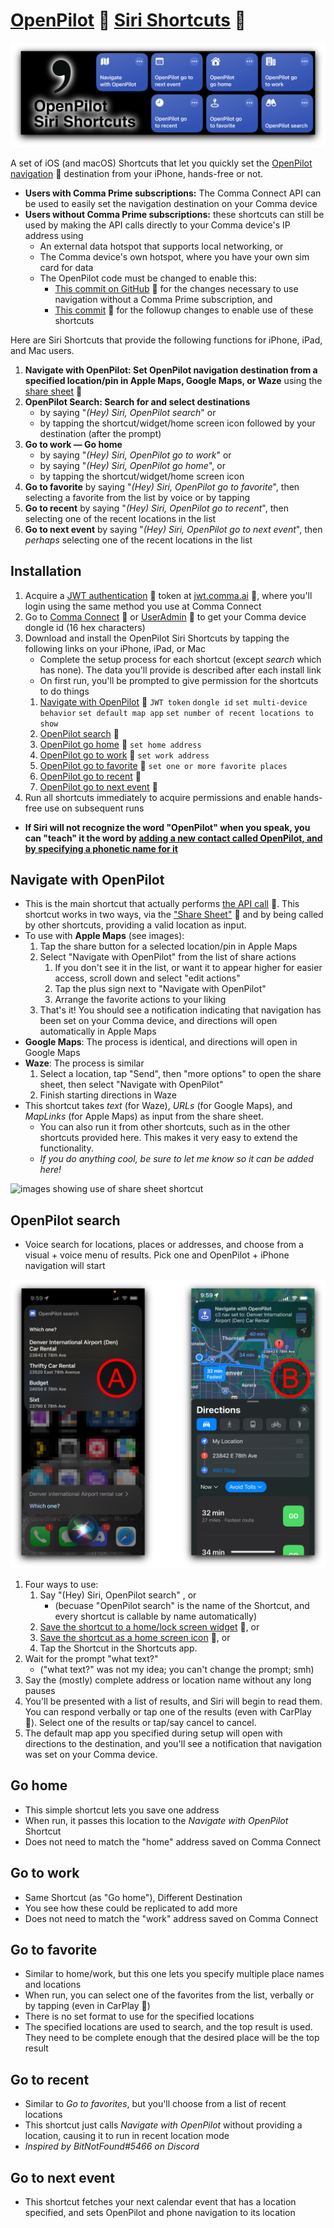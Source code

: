 # [OpenPilot](https://www.comma.ai) 🔗 [Siri Shortcuts](https://support.apple.com/en-gb/guide/shortcuts/welcome/ios) 🔗

![banner](img/banner.png)

A set of iOS (and macOS) Shortcuts that let you quickly set the [OpenPilot navigation](https://blog.comma.ai/094release/#navigate-on-openpilot) 🔗 destination from your iPhone, hands-free or not.

* **Users with Comma Prime subscriptions:** The Comma Connect API can be used to easily set the navigation destination on your Comma device
* **Users without Comma Prime subscriptions:** these shortcuts can still be used by making the API calls directly to your Comma device's IP address using
  * An external data hotspot that supports local networking, or 
  * The Comma device's own hotspot, where you have your own sim card for data
  * The OpenPilot code must be changed to enable this: 
    * [This commit on GitHub](https://github.com/mike86437/openpilot/commit/5e60e626e25d5620fb157f88ff727ffa9dc4e838) 🔗 for the changes necessary to use navigation without a Comma Prime subscription, and
    * [This commit](https://github.com/mike86437/openpilot/commit/c17c63ca1b4c28379c0e0ba8b0357df5423a35b5) 🔗 for the followup changes to enable use of these shortcuts

Here are Siri Shortcuts that provide the following functions for iPhone, iPad, and Mac users.

1. **Navigate with OpenPilot: Set OpenPilot navigation destination from a specified location/pin in Apple Maps, Google Maps, or Waze** using the [share sheet](https://www.idownloadblog.com/2020/04/21/customize-share-sheet-iphone-ipad/) 🔗
2. **OpenPilot Search: Search for and select destinations**
   * by saying "*(Hey) Siri, OpenPilot search*" or
   * by tapping the shortcut/widget/home screen icon followed by your destination (after the prompt)
3. **Go to work — Go home**
   * by saying "*(Hey) Siri, OpenPilot go to work*" or
   * by saying "*(Hey) Siri, OpenPilot go home*", or
   * by tapping the shortcut/widget/home screen icon
4. **Go to favorite** by saying "*(Hey) Siri, OpenPilot go to favorite*", then selecting a favorite from the list by voice or by tapping
5. **Go to recent** by saying "*(Hey) Siri, OpenPilot go to recent*", then selecting one of the recent locations in the list
6. **Go to next event** by saying "*(Hey) Siri, OpenPilot go to next event*", then *perhaps* selecting one of the recent locations in the list

## Installation

1. Acquire a [JWT authentication](https://api.comma.ai/#authentication) 🔗 token at [jwt.comma.ai](https://jwt.comma.ai) 🔗, where you'll login using the same method you use at Comma Connect
2. Go to [Comma Connect](https://connect.comma.ai) 🔗 or [UserAdmin](https://useradmin.comma.ai) 🔗 to get your Comma device dongle id (16 hex characters)
3. Download and install the OpenPilot Siri Shortcuts by tapping the following links on your iPhone, iPad, or Mac
   * Complete the setup process for each shortcut (except *search* which has none). The data you'll provide is described after each install link
   * On first run, you'll be prompted to give permission for the shortcuts to do things
   1. [Navigate with OpenPilot](https://www.icloud.com/shortcuts/b5f0aa126f45423cbbf2c20cc55ff09f) 🔗 `JWT token` `dongle id` `set multi-device behavior` `set default map app` `set number of recent locations to show`
   2. [OpenPilot search](https://www.icloud.com/shortcuts/395d4d5d67ff4142b250ff83e8b834b3) 🔗
   3. [OpenPilot go home](https://www.icloud.com/shortcuts/637d524c86a044679730dfbbaca59482) 🔗 `set home address`
   4. [OpenPilot go to work](https://www.icloud.com/shortcuts/decb8adba19f4c6499fdce55387993de) 🔗 `set work address`
   5. [OpenPilot go to favorite](https://www.icloud.com/shortcuts/f7cd5a1c40f146b687e3d41b14ff57f2) 🔗 `set one or more favorite places`
   6. [OpenPilot go to recent](https://www.icloud.com/shortcuts/f0a2fec191254945955267e9d823d035) 🔗
   7. [OpenPilot go to next event](https://www.icloud.com/shortcuts/d2d6dae880974cd7832a5913e663b876) 🔗
4. Run all shortcuts immediately to acquire permissions and enable hands-free use on subsequent runs

* **If Siri will not recognize the word "OpenPilot" when you speak, you can "teach" it the word by [adding a new contact called OpenPilot, and by specifying a phonetic name for it](https://www.tapsmart.com/tips-and-tricks/youre-saying-wrong-teach-siri-new-words-pronunciations/)**

## Navigate with OpenPilot

* This is the main shortcut that actually performs [the API call](https://api.comma.ai/#set-destination) 🔗. This shortcut works in two ways, via the ["Share Sheet"](https://www.idownloadblog.com/2020/04/21/customize-share-sheet-iphone-ipad/) 🔗 and by being called by other shortcuts, providing a valid location as input.
* To use with **Apple Maps** (see images):
  1. Tap the share button for a selected location/pin in Apple Maps
  2. Select "Navigate with OpenPilot" from the list of share actions
     1. If you don't see it in the list, or want it to appear higher for easier access, scroll down and select "edit actions"
     2. Tap the plus sign next to "Navigate with OpenPilot"
     3. Arrange the favorite actions to your liking
  3. That's it! You should see a notification indicating that navigation has been set on your Comma device, and directions will open automatically in Apple Maps
* **Google Maps**: The process is identical, and directions will open in Google Maps
* **Waze**: The process is similar
  1. Select a location, tap "Send", then "more options" to open the share sheet, then select "Navigate with OpenPilot"
  2. Finish starting directions in Waze
* This shortcut takes *text* (for Waze), *URLs* (for Google Maps), and *MapLinks* (for Apple Maps) as input from the share sheet.
  * You can also run it from other shortcuts, such as in the other shortcuts provided here. This makes it very easy to extend the functionality.
  * *If you do anything cool, be sure to let me know so it can be added here!*

![images showing use of share sheet shortcut](img/NavigateOnOpenPilot.png)

## OpenPilot search

* Voice search for locations, places or addresses, and choose from a visual + voice menu of results. Pick one and OpenPilot + iPhone navigation will start

![OpenPilot search](img/OpenPilotSearch.png)

1. Four ways to use:
   1. Say "(Hey) Siri, OpenPilot search" , or
      * (becuase "OpenPilot search" is the name of the Shortcut, and every shortcut is callable by name automatically)
   2. [Save the shortcut to a home/lock screen widget](https://support.apple.com/guide/shortcuts/run-shortcuts-from-the-home-screen-widget-apd029b36d05/ios) 🔗, or
   3. [Save the shortcut as a home screen icon](https://support.apple.com/guide/shortcuts/add-a-shortcut-to-the-home-screen-apd735880972/ios#:~:text=In%20the%20Shortcuts%20app%20on,Tap%20Add%20to%20Home%20Screen.) 🔗, or
   4. Tap the Shortcut in the Shortcuts app.
2. Wait for the prompt "what text?"
   * ("what text?" was not my idea; you can't change the prompt; smh)
3. Say the (mostly) complete address or location name without any long pauses
4. You'll be presented with a list of results, and Siri will begin to read them. You can respond verbally or tap one of the results (even with CarPlay 🚗). Select one of the results or tap/say cancel to cancel.
5. The default map app you specified during setup will open with directions to the destination, and you'll see a notification that navigation was set on your Comma device.

## Go home

* This simple shortcut lets you save one address
* When run, it passes this location to the *Navigate with OpenPilot* Shortcut
* Does not need to match the "home" address saved on Comma Connect

## Go to work

* Same Shortcut (as "Go home"), Different Destination
* You see how these could be replicated to add more
* Does not need to match the "work" address saved on Comma Connect

## Go to favorite

* Similar to home/work, but this one lets you specify multiple place names and locations
* When run, you can select one of the favorites from the list, verbally or by tapping (even in CarPlay 🚗)
* There is no set format to use for the specified locations
* The specified locations are used to search, and the top result is used. They need to be complete enough that the desired place will be the top result

## Go to recent

* Similar to *Go to favorites*, but you'll choose from a list of recent locations
* This shortcut just calls *Navigate with OpenPilot* without providing a location, causing it to run in recent location mode
* *Inspired by BitNotFound#5466 on Discord*

## Go to next event

* This shortcut fetches your next calendar event that has a location specified, and sets OpenPilot and phone navigation to its location
